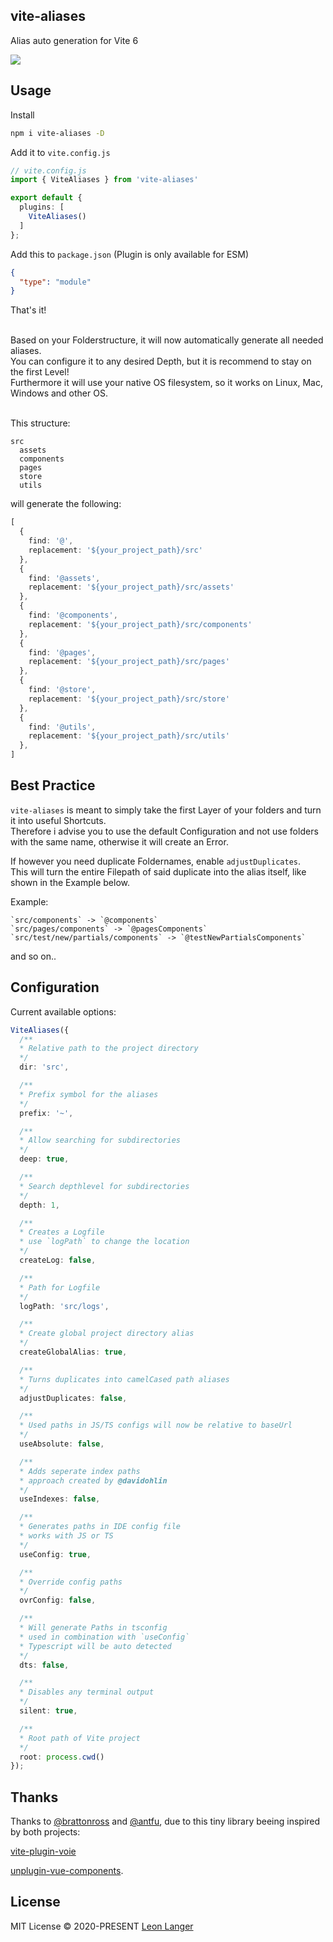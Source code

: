 <h2 align="left">vite-aliases</h2>

<p align="left">Alias auto generation for Vite 6</p>

<p align="left">
<a href="https://www.npmjs.com/package/vite-aliases">
<img src="https://img.shields.io/npm/v/vite-aliases?color=222&style=flat-square">
</a>
</p>

## Usage

Install

```bash
npm i vite-aliases -D
```

Add it to `vite.config.js`

```ts
// vite.config.js
import { ViteAliases } from 'vite-aliases'

export default {
  plugins: [
    ViteAliases()
  ]
};

```

Add this to `package.json` (Plugin is only available for ESM)
```json
{
  "type": "module"
}
```

That's it!

<p>
<br/>
Based on your Folderstructure, it will now automatically generate all needed aliases.
<br />
You can configure it to any desired Depth, but it is recommend to stay on the first Level!
<br />
Furthermore it will use your native OS filesystem, so it works on Linux, Mac, Windows and other OS.
</p>

<br />
This structure:

```
src
  assets
  components
  pages
  store
  utils
```

will generate the following:

```ts
[
  {
    find: '@',
    replacement: '${your_project_path}/src'
  },
  {
    find: '@assets',
    replacement: '${your_project_path}/src/assets'
  },
  {
    find: '@components',
    replacement: '${your_project_path}/src/components'
  },
  {
    find: '@pages',
    replacement: '${your_project_path}/src/pages'
  },
  {
    find: '@store',
    replacement: '${your_project_path}/src/store'
  },
  {
    find: '@utils',
    replacement: '${your_project_path}/src/utils'
  },
]
```

## Best Practice

`vite-aliases` is meant to simply take the first Layer of your folders and turn it into useful Shortcuts.
<br />
Therefore i advise you to use the default Configuration and not use folders with the same name, otherwise it will create an Error.

If however you need duplicate Foldernames, enable `adjustDuplicates`.
<br />
This will turn the entire Filepath of said duplicate into the alias itself, like shown in the Example below.

Example:
```
`src/components` -> `@components`
`src/pages/components` -> `@pagesComponents`
`src/test/new/partials/components` -> `@testNewPartialsComponents`
```
and so on..

## Configuration

Current available options:

```ts
ViteAliases({
  /**
  * Relative path to the project directory
  */
  dir: 'src',

  /**
  * Prefix symbol for the aliases
  */
  prefix: '~',

  /**
  * Allow searching for subdirectories
  */
  deep: true,

  /**
  * Search depthlevel for subdirectories
  */
  depth: 1,

  /**
  * Creates a Logfile
  * use `logPath` to change the location
  */
  createLog: false,

  /**
  * Path for Logfile
  */
  logPath: 'src/logs',

  /**
  * Create global project directory alias
  */
  createGlobalAlias: true,

  /**
  * Turns duplicates into camelCased path aliases
  */
  adjustDuplicates: false,

  /**
  * Used paths in JS/TS configs will now be relative to baseUrl
  */
  useAbsolute: false,

  /**
  * Adds seperate index paths
  * approach created by @davidohlin
  */
  useIndexes: false,

  /**
  * Generates paths in IDE config file
  * works with JS or TS
  */
  useConfig: true,

  /**
  * Override config paths
  */
  ovrConfig: false,

  /**
  * Will generate Paths in tsconfig
  * used in combination with `useConfig`
  * Typescript will be auto detected
  */
  dts: false,

  /**
  * Disables any terminal output
  */
  silent: true,

  /**
  * Root path of Vite project
  */
  root: process.cwd()
});
```

## Thanks

Thanks to [@brattonross](https://github.com/brattonross) and [@antfu](https://github.com/antfu),
due to this tiny library beeing inspired by both projects:

[vite-plugin-voie](https://github.com/vamplate/vite-plugin-voie)

[unplugin-vue-components](https://github.com/antfu/unplugin-vue-components).

## License

MIT License © 2020-PRESENT [Leon Langer](https://github.com/subwaytime)
